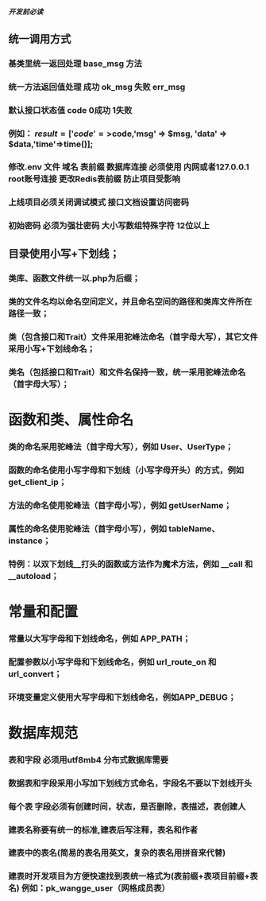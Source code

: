 ***开发前必读***
## 统一调用方式
### 基类里统一返回处理 base_msg 方法
### 统一方法返回值处理  成功 ok_msg   失败 err_msg  
### 默认接口状态值 code 0成功  1失败 
### 例如： $result = ['code'=>$code,'msg' => $msg, 'data' => $data,'time'=>time()];
### 修改.env  文件 域名 表前缀  数据库连接 必须使用 内网或者127.0.0.1 root账号连接  更改Redis表前缀 防止项目受影响
### 上线项目必须关闭调试模式 接口文档设置访问密码
### 初始密码 必须为强壮密码 大小写数组特殊字符 12位以上
### 





## 目录使用小写+下划线；
### 类库、函数文件统一以.php为后缀；
### 类的文件名均以命名空间定义，并且命名空间的路径和类库文件所在路径一致；
### 类（包含接口和Trait）文件采用驼峰法命名（首字母大写），其它文件采用小写+下划线命名；
### 类名（包括接口和Trait）和文件名保持一致，统一采用驼峰法命名（首字母大写）；
# 函数和类、属性命名
### 类的命名采用驼峰法（首字母大写），例如 User、UserType；
### 函数的命名使用小写字母和下划线（小写字母开头）的方式，例如 get_client_ip；
### 方法的命名使用驼峰法（首字母小写），例如 getUserName；
### 属性的命名使用驼峰法（首字母小写），例如 tableName、instance；
### 特例：以双下划线__打头的函数或方法作为魔术方法，例如 __call 和 __autoload；
# 常量和配置
### 常量以大写字母和下划线命名，例如 APP_PATH；
### 配置参数以小写字母和下划线命名，例如 url_route_on 和url_convert；
### 环境变量定义使用大写字母和下划线命名，例如APP_DEBUG；
# 数据库规范 
### 表和字段 必须用utf8mb4 分布式数据库需要
### 数据表和字段采用小写加下划线方式命名，字段名不要以下划线开头
### 每个表 字段必须有创建时间，状态，是否删除，表描述，表创建人
### 建表名称要有统一的标准,建表后写注释，表名和作者
### 建表中的表名(简易的表名用英文，复杂的表名用拼音来代替)
### 建表时开发项目为方便快速找到表统一格式为(表前缀+表项目前缀+表名) 例如：pk_wangge_user（网格成员表）
